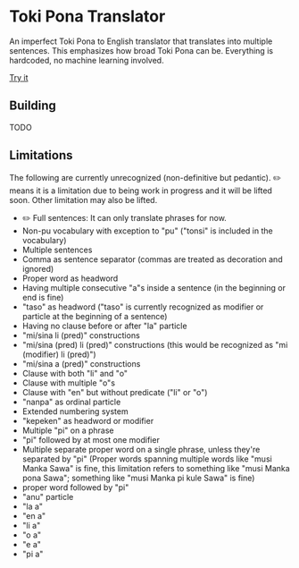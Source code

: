 # Toki Pona Translator

An imperfect Toki Pona to English translator that translates into multiple sentences. This emphasizes how broad Toki Pona can be. Everything is hardcoded, no machine learning involved.

[Try it](https://neverrare.github.io/toki-pona-translator/)

## Building

TODO

## Limitations

[limitations]: #limitations

The following are currently unrecognized (non-definitive but pedantic). ✏️ means it is a limitation due to being work in progress and it will be lifted soon. Other limitation may also be lifted.

- ✏️ Full sentences: It can only translate phrases for now.
- Non-pu vocabulary with exception to "pu" ("tonsi" is included in the vocabulary)
- Multiple sentences
- Comma as sentence separator (commas are treated as decoration and ignored)
- Proper word as headword
- Having multiple consecutive "a"s inside a sentence (in the beginning or end is fine)
- "taso" as headword ("taso" is currently recognized as modifier or particle at the beginning of a sentence)
- Having no clause before or after "la" particle
- "mi/sina li (pred)" constructions
- "mi/sina (pred) li (pred)" constructions (this would be recognized as "mi (modifier) li (pred)")
- "mi/sina a (pred)" constructions
- Clause with both "li" and "o"
- Clause with multiple "o"s
- Clause with "en" but without predicate ("li" or "o")
- "nanpa" as ordinal particle
- Extended numbering system
- "kepeken" as headword or modifier
- Multiple "pi" on a phrase
- "pi" followed by at most one modifier
- Multiple separate proper word on a single phrase, unless they're separated by "pi" (Proper words spanning multiple words like "musi Manka Sawa" is fine, this limitation refers to something like "musi Manka pona Sawa"; something like "musi Manka pi kule Sawa" is fine)
- proper word followed by "pi"
- "anu" particle
- "la a"
- "en a"
- "li a"
- "o a"
- "e a"
- "pi a"
